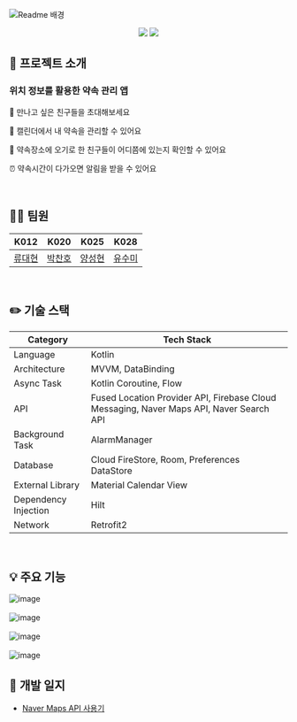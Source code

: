 ![Readme 배경](https://user-images.githubusercontent.com/61190129/205502433-c4042a7e-9332-43e3-ac15-7965e2d52ff9.png)

<div align="center"><img src="https://img.shields.io/badge/Android-3DDC84?style=for-the-badge&logo=Android&logoColor=white">
<img src="https://img.shields.io/badge/Kotlin-7F52FF?style=for-the-badge&logo=Kotlin&logoColor=white"></div>

## 🚀 프로젝트 소개

### 위치 정보를 활용한 **약속 관리 앱**

👬 만나고 싶은 친구들을 초대해보세요

📅 캘린더에서 내 약속을 관리할 수 있어요

📍 약속장소에 오기로 한 친구들이 어디쯤에 있는지 확인할 수 있어요

⏰ 약속시간이 다가오면 알림을 받을 수 있어요

<br>

## 🧑‍💻 팀원

| K012                                | K020                              | K025                             | K028                               |
|-------------------------------------|-----------------------------------|----------------------------------|------------------------------------|
| [류대현](https://github.com/jerrytrap) | [박찬호](https://github.com/hoho-97) | [양성현](https://github.com/dogeby) | [유수미](https://github.com/Yoo-sumi) |

<br>

## ✏️ 기술 스택

| Category             | Tech Stack                                                                              |
|----------------------|-----------------------------------------------------------------------------------------|
| Language             | Kotlin                                                                                  |
| Architecture         | MVVM, DataBinding                                                                       |
| Async Task           | Kotlin Coroutine, Flow                                                                  |
| API                  | Fused Location Provider API, Firebase Cloud Messaging, Naver Maps API, Naver Search API |
| Background Task      | AlarmManager                                                                            |
| Database             | Cloud FireStore, Room, Preferences DataStore                                            |
| External Library     | Material Calendar View                                                                  |
| Dependency Injection | Hilt                                                                                    |
| Network              | Retrofit2                                                                               |

<br>

## 💡 주요 기능
![image](https://user-images.githubusercontent.com/68229193/207253076-33061ccc-a7ff-4d0b-b135-0c72b8476388.png)
<br><br>
![image](https://user-images.githubusercontent.com/68229193/207254273-3899b4ed-81a7-449f-abc4-885dbee6af51.png)
<br><br>
![image](https://user-images.githubusercontent.com/68229193/207254609-75a7e9d4-95fc-4509-9f82-d367209e9c30.png)
<br><br>
![image](https://user-images.githubusercontent.com/68229193/207255214-4ba93af3-2f0e-4706-b3b8-f7d905ce8b85.png)

## 📝 개발 일지

- [Naver Maps API 사용기](https://github.com/boostcampwm-2022/android03-Promise/wiki/Naver-Maps-API-%EC%82%AC%EC%9A%A9%EA%B8%B0)

